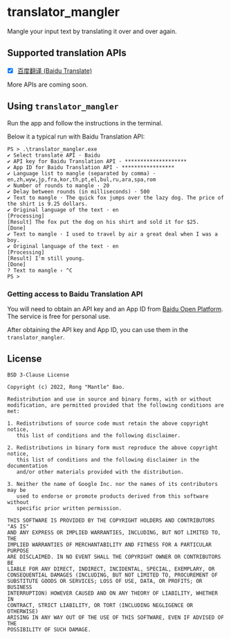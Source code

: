 # translator_mangler

Mangle your input text by translating it over and over again.

## Supported translation APIs

* [x] [百度翻译 (Baidu Translate)](https://api.fanyi.baidu.com/product/111)

More APIs are coming soon.

## Using `translator_mangler`

Run the app and follow the instructions in the terminal.

Below it a typical run with Baidu Translation API:

```text
PS > .\translator_mangler.exe
✔ Select translate API · Baidu
✔ API key for Baidu Translation API · ********************
✔ App ID for Baidu Translation API · *****************
✔ Language list to mangle (separated by comma) · en,zh,wyw,jp,fra,kor,th,pt,el,bul,ru,ara,spa,rom
✔ Number of rounds to mangle · 20
✔ Delay between rounds (in milliseconds) · 500
✔ Text to mangle · The quick fox jumps over the lazy dog. The price of the shirt is 9.25 dollars.
✔ Original language of the text · en
[Processing]
[Result] The fox put the dog on his shirt and sold it for $25.
[Done]
✔ Text to mangle · I used to travel by air a great deal when I was a boy.
✔ Original language of the text · en
[Processing]
[Result] I'm still young.
[Done]
? Text to mangle › ^C
PS >
```

### Getting access to Baidu Translation API

You will need to obtain an API key and an App ID from [Baidu Open Platform](https://fanyi-api.baidu.com/product/11). The service is free for personal use.

After obtaining the API key and App ID, you can use them in the `translator_mangler`.

## License

```plain
BSD 3-Clause License

Copyright (c) 2022, Rong "Mantle" Bao.

Redistribution and use in source and binary forms, with or without
modification, are permitted provided that the following conditions are met:

1. Redistributions of source code must retain the above copyright notice,
   this list of conditions and the following disclaimer.

2. Redistributions in binary form must reproduce the above copyright notice,
   this list of conditions and the following disclaimer in the documentation
   and/or other materials provided with the distribution.

3. Neither the name of Google Inc. nor the names of its contributors may be
   used to endorse or promote products derived from this software without
   specific prior written permission.

THIS SOFTWARE IS PROVIDED BY THE COPYRIGHT HOLDERS AND CONTRIBUTORS "AS IS"
AND ANY EXPRESS OR IMPLIED WARRANTIES, INCLUDING, BUT NOT LIMITED TO, THE
IMPLIED WARRANTIES OF MERCHANTABILITY AND FITNESS FOR A PARTICULAR PURPOSE
ARE DISCLAIMED. IN NO EVENT SHALL THE COPYRIGHT OWNER OR CONTRIBUTORS BE
LIABLE FOR ANY DIRECT, INDIRECT, INCIDENTAL, SPECIAL, EXEMPLARY, OR
CONSEQUENTIAL DAMAGES (INCLUDING, BUT NOT LIMITED TO, PROCUREMENT OF
SUBSTITUTE GOODS OR SERVICES; LOSS OF USE, DATA, OR PROFITS; OR BUSINESS
INTERRUPTION) HOWEVER CAUSED AND ON ANY THEORY OF LIABILITY, WHETHER IN
CONTRACT, STRICT LIABILITY, OR TORT (INCLUDING NEGLIGENCE OR OTHERWISE)
ARISING IN ANY WAY OUT OF THE USE OF THIS SOFTWARE, EVEN IF ADVISED OF THE
POSSIBILITY OF SUCH DAMAGE.
```
